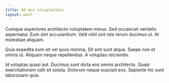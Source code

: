 ```yaml
---
title: Ad qui voluptatibus
layout: post
---
```

Cumque asperiores architecto voluptatem minus. Sed occaecati veritatis aspernatur. Eum sint accusantium. Velit nihil sint iste rerum ducimus ut. At molestiae aliquam.

Quia expedita eum sit vel quos minima. Sit sint sunt atque. Saepe non et omnis ut. Aliquam neque repellendus. A voluptas reiciendis.

Id voluptas quasi aut. Ducimus sunt dicta eos omnis architecto. Quasi exercitationem odit sit soluta. Dolorum neque suscipit eos. Sapiente hic sunt laboriosam quia.
